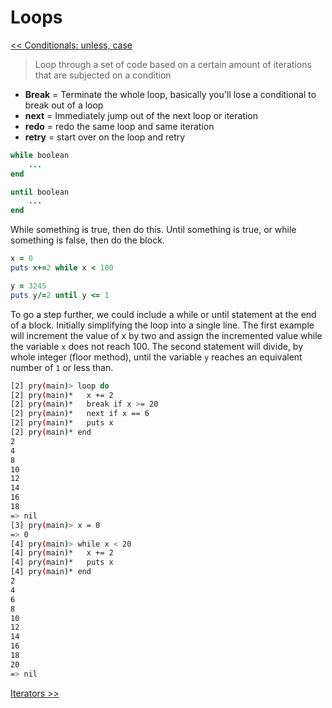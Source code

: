 Loops
=====

[<< Conditionals: unless, case](https://github.com/KLVTZ/Ruby-Essentials/blob/master/notes/Chapter_03:%20Control%20Structures/02.conditionals_unless_case.md)

> Loop through a set of code based on a certain amount of iterations that are
> subjected on a condition

- **Break** = Terminate the whole loop,  basically you'll lose a conditional to
  break out of a loop
- **next** = Immediately jump out of the next loop or iteration
- **redo** = redo the same loop and same iteration
- **retry** = start over on the loop and retry

```ruby
while boolean
	...
end

until boolean
	...
end
```

While something is true, then do this. Until something is true, or while
something is false, then do the block.

```ruby
x = 0
puts x+=2 while x < 100

y = 3245
puts y/=2 until y <= 1
```

To go a step further, we could include a while or until statement at the end of
a block. Initially simplifying the loop into a single line. The first example
will increment the value of x by two and assign the incremented value while the
variable `x` does not reach 100. The second statement will divide, by whole
integer (floor method), until the variable `y` reaches an equivalent number of `1`
or less than.

```bash
[2] pry(main)> loop do
[2] pry(main)*   x += 2
[2] pry(main)*   break if x >= 20
[2] pry(main)*   next if x == 6
[2] pry(main)*   puts x
[2] pry(main)* end  
2
4
8
10
12
14
16
18
=> nil
[3] pry(main)> x = 0
=> 0
[4] pry(main)> while x < 20 
[4] pry(main)*   x += 2
[4] pry(main)*   puts x
[4] pry(main)* end  
2
4
6
8
10
12
14
16
18
20
=> nil
```

[Iterators >>](https://github.com/KLVTZ/Ruby-Essentials/blob/master/notes/Chapter_03:%20Control%20Structures/04.iterators.md)
